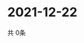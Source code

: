 # 2021-12-22
  共 0条

  <!-- BEGIN -->
  <!-- 最后更新时间Wed Dec 22 2021 04:06:10 GMT+0000 (Coordinated Universal Time) -->
  
  <!-- END -->
  
  